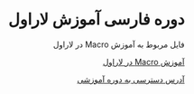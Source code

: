 <div dir="rtl">

# دوره فارسی آموزش لاراول

فایل‌ مربوط به آموزش Macro در لاراول


[آموزش Macro در لاراول](https://prct.ir/Kziuo)


[آدرس دسترسی به دوره آموزشی](https://prct.ir/c9cRi)

</div>
